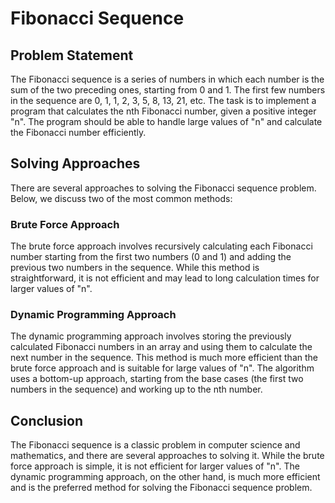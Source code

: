 # Fibonacci Sequence

## Problem Statement
The Fibonacci sequence is a series of numbers in which each number is the sum of the two preceding ones, starting from 0 and 1. The first few numbers in the sequence are 0, 1, 1, 2, 3, 5, 8, 13, 21, etc. The task is to implement a program that calculates the nth Fibonacci number, given a positive integer "n". The program should be able to handle large values of "n" and calculate the Fibonacci number efficiently.

## Solving Approaches
There are several approaches to solving the Fibonacci sequence problem. Below, we discuss two of the most common methods:

### Brute Force Approach
The brute force approach involves recursively calculating each Fibonacci number starting from the first two numbers (0 and 1) and adding the previous two numbers in the sequence. While this method is straightforward, it is not efficient and may lead to long calculation times for larger values of "n".

### Dynamic Programming Approach
The dynamic programming approach involves storing the previously calculated Fibonacci numbers in an array and using them to calculate the next number in the sequence. This method is much more efficient than the brute force approach and is suitable for large values of "n". The algorithm uses a bottom-up approach, starting from the base cases (the first two numbers in the sequence) and working up to the nth number.

## Conclusion
The Fibonacci sequence is a classic problem in computer science and mathematics, and there are several approaches to solving it. While the brute force approach is simple, it is not efficient for larger values of "n". The dynamic programming approach, on the other hand, is much more efficient and is the preferred method for solving the Fibonacci sequence problem.
